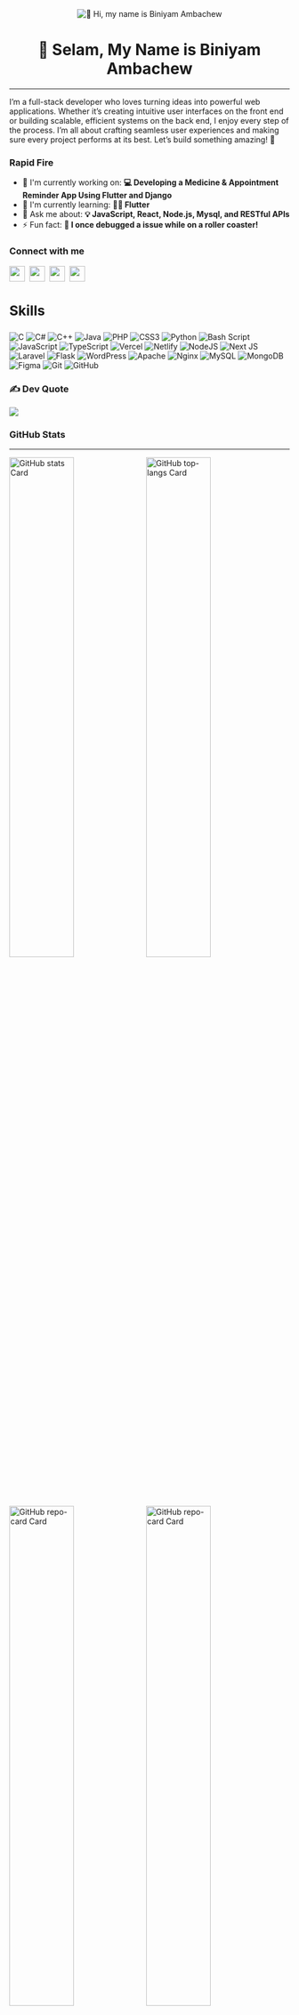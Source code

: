 <div align="center">
  <img src="banner.gif" alt="👋 Hi, my name is Biniyam Ambachew">
</div>


<div id="toc">
  <ul align="center" style="list-style: none">
    <summary>
      <h1>
        👋 Selam, My Name is Biniyam Ambachew
      </h1>
    </summary>
  </ul>
</div>

---

<p align="left">I’m a full-stack developer who loves turning ideas into powerful web applications. Whether it’s creating intuitive user interfaces on the front end or building scalable, efficient systems on the back end, I enjoy every step of the process. I’m all about crafting seamless user experiences and making sure every project performs at its best. Let’s build something amazing! 🚀  </p>


 



**<h3 align="left">Rapid Fire</h3>**

- 💼 I'm currently working on: **💻 Developing a Medicine & Appointment Reminder App Using Flutter and Django** 
- 🌱 I'm currently learning: **👨‍💻 Flutter**
- 💬 Ask me about: **💡 JavaScript, React, Node.js, Mysql, and RESTful APIs**
- ⚡ Fun fact: **🎢 I once debugged a issue while on a roller coaster!**


**<h3 align="left">Connect with me</h3>** 
<p align="left"><a href="biniyamambachew@gmail.com" target="_blank"><img src="https://img.shields.io/badge/Gmail-D14836?style=for-the-badge&logo=gmail&logoColor=white" height="28" style="margin-right: 4px"></a> <a href="https://github.com/bini34" target="_blank"><img src="https://img.shields.io/badge/GitHub-100000?style=for-the-badge&logo=github&logoColor=white" height="28" style="margin-right: 4px"></a> <a href="https://www.linkedin.com/in/biniyam-ambachew-99b53ab7" target="_blank"><img src="https://img.shields.io/badge/LinkedIn-0077B5?style=for-the-badge&logo=linkedin&logoColor=white" height="28" style="margin-right: 4px"></a> <a href="https://twitter.com/biniyamambachew" target="_blank"><img src="https://img.shields.io/badge/Twitter-000000?style=for-the-badge&logo=X&logoColor=white" height="28" style="margin-right: 4px"></a></p>


 **<h3 align="left">Skills</h3>**
---

![C](https://img.shields.io/badge/c-%2300599C.svg?style=for-the-badge&logo=c&logoColor=white) ![C#](https://img.shields.io/badge/c%23-%23239120.svg?style=for-the-badge&logo=csharp&logoColor=white) ![C++](https://img.shields.io/badge/c++-%2300599C.svg?style=for-the-badge&logo=c%2B%2B&logoColor=white) ![Java](https://img.shields.io/badge/java-%23ED8B00.svg?style=for-the-badge&logo=openjdk&logoColor=white) ![PHP](https://img.shields.io/badge/php-%23777BB4.svg?style=for-the-badge&logo=php&logoColor=white) ![CSS3](https://img.shields.io/badge/css3-%231572B6.svg?style=for-the-badge&logo=css3&logoColor=white) ![Python](https://img.shields.io/badge/python-3670A0?style=for-the-badge&logo=python&logoColor=ffdd54) ![Bash Script](https://img.shields.io/badge/bash_script-%23121011.svg?style=for-the-badge&logo=gnu-bash&logoColor=white) ![JavaScript](https://img.shields.io/badge/javascript-%23323330.svg?style=for-the-badge&logo=javascript&logoColor=%23F7DF1E) ![TypeScript](https://img.shields.io/badge/typescript-%23007ACC.svg?style=for-the-badge&logo=typescript&logoColor=white) ![Vercel](https://img.shields.io/badge/vercel-%23000000.svg?style=for-the-badge&logo=vercel&logoColor=white) ![Netlify](https://img.shields.io/badge/netlify-%23000000.svg?style=for-the-badge&logo=netlify&logoColor=#00C7B7) ![NodeJS](https://img.shields.io/badge/node.js-6DA55F?style=for-the-badge&logo=node.js&logoColor=white) ![Next JS](https://img.shields.io/badge/Next-black?style=for-the-badge&logo=next.js&logoColor=white) ![Laravel](https://img.shields.io/badge/laravel-%23FF2D20.svg?style=for-the-badge&logo=laravel&logoColor=white) ![Flask](https://img.shields.io/badge/flask-%23000.svg?style=for-the-badge&logo=flask&logoColor=white) ![WordPress](https://img.shields.io/badge/WordPress-%23117AC9.svg?style=for-the-badge&logo=WordPress&logoColor=white) ![Apache](https://img.shields.io/badge/apache-%23D42029.svg?style=for-the-badge&logo=apache&logoColor=white) ![Nginx](https://img.shields.io/badge/nginx-%23009639.svg?style=for-the-badge&logo=nginx&logoColor=white) ![MySQL](https://img.shields.io/badge/mysql-4479A1.svg?style=for-the-badge&logo=mysql&logoColor=white) ![MongoDB](https://img.shields.io/badge/MongoDB-%234ea94b.svg?style=for-the-badge&logo=mongodb&logoColor=white) ![Figma](https://img.shields.io/badge/figma-%23F24E1E.svg?style=for-the-badge&logo=figma&logoColor=white) ![Git](https://img.shields.io/badge/git-%23F05033.svg?style=for-the-badge&logo=git&logoColor=white) ![GitHub](https://img.shields.io/badge/github-%23121011.svg?style=for-the-badge&logo=github&logoColor=white)

### ✍️  Dev Quote
![](https://quotes-github-readme.vercel.app/api?type=horizontal&theme=merko)

 **<h3 align="left">GitHub Stats</h3>**
 
 ---

<p align="left">
  <img width="48%" src="https://github-readme-stats.vercel.app/api?username=bini34&theme=default&cache_seconds=1800&border_radius=4&hide_title=false&hide_rank=false&show_icons=true&include_all_commits=true&line_height=25" alt="GitHub stats Card" />
  <img width="48%" src="https://github-readme-stats.vercel.app/api/top-langs?username=bini34&theme=default&cache_seconds=1800&border_radius=4&hide_title=false&layout=compact&langs_count=5&card_width=400&hide_progress=false" alt="GitHub top-langs Card" />
</p>

<p align="left">

  <img width="48%" hight="100%" src="https://github-contributor-stats.vercel.app/api?username=Bini34&limit=5&theme=white&combine_all_yearly_contributions=true" alt="GitHub repo-card Card" />
  <img width="48%" hight="100%" src="https://github-readme-streak-stats.herokuapp.com?user=bini34" alt="GitHub repo-card Card" />

     
</p>



 **<h3 align="left">Support Me</h3>**

<p align="left"> <a href="https://buymeacoffee.com/biniyamambn" target="_blank"><img src="https://img.shields.io/badge/Buy%20Me%20a%20Coffee-fde047?style=for-the-badge&logo=buy-me-a-coffee&logoColor=white" height="36" style="margin-right: 4px"></a></p>
